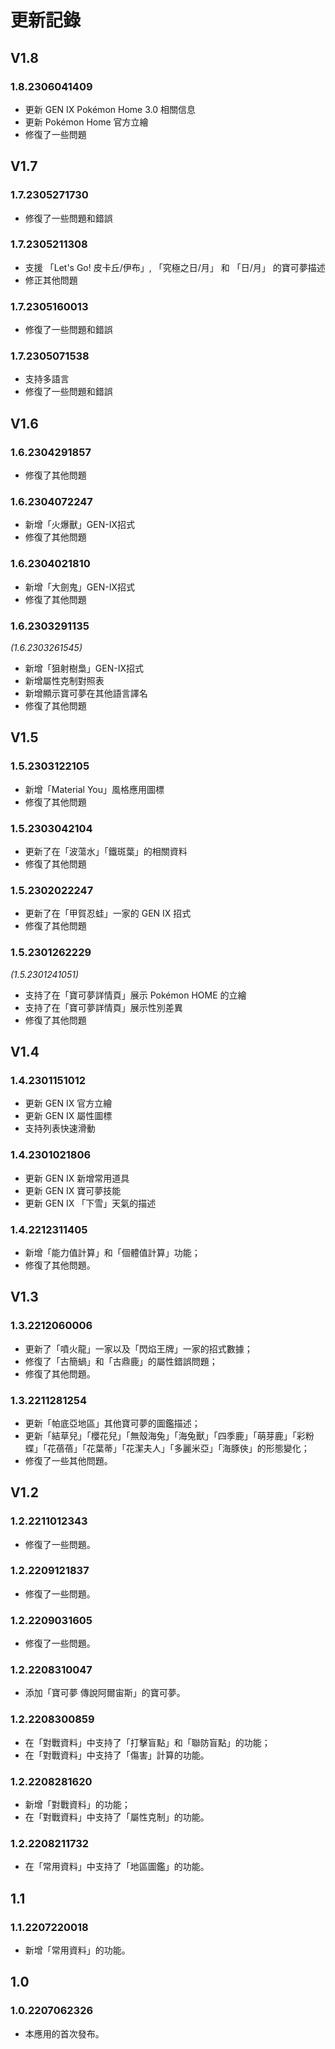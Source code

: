 # 更新記錄
## V1.8
### 1.8.2306041409
- 更新 GEN IX Pokémon Home 3.0 相關信息
- 更新 Pokémon Home 官方立繪
- 修復了一些問題
## V1.7
### 1.7.2305271730
- 修復了一些問題和錯誤
### 1.7.2305211308
- 支援 「Let's Go! 皮卡丘/伊布」, 「究極之日/月」 和 「日/月」 的寶可夢描述
- 修正其他問題
### 1.7.2305160013
- 修復了一些問題和錯誤
### 1.7.2305071538
- 支持多語言
- 修復了一些問題和錯誤
## V1.6
### 1.6.2304291857
- 修復了其他問題
### 1.6.2304072247
- 新增「火爆獸」GEN-IX招式
- 修復了其他問題
### 1.6.2304021810
- 新增「大劍鬼」GEN-IX招式 
- 修復了其他問題
### 1.6.2303291135
_(1.6.2303261545)_
- 新增「狙射樹梟」GEN-IX招式
- 新增屬性克制對照表
- 新增顯示寶可夢在其他語言譯名
- 修復了其他問題
## V1.5
### 1.5.2303122105
- 新增「Material You」風格應用圖標
- 修復了其他問題

### 1.5.2303042104
- 更新了在「波蕩水」「鐵斑葉」的相關資料
- 修復了其他問題
### 1.5.2302022247
- 更新了在「甲賀忍蛙」一家的 GEN IX 招式
- 修復了其他問題
### 1.5.2301262229
_(1.5.2301241051)_
- 支持了在「寶可夢詳情頁」展示 Pokémon HOME 的立繪
- 支持了在「寶可夢詳情頁」展示性別差異
- 修復了其他問題
## V1.4
### 1.4.2301151012
- 更新 GEN IX 官方立繪
- 更新 GEN IX 屬性圖標
- 支持列表快速滑動
### 1.4.2301021806
- 更新 GEN IX 新增常用道具
- 更新 GEN IX 寶可夢技能
- 更新 GEN IX 「下雪」天氣的描述
### 1.4.2212311405
- 新增「能力值計算」和「個體值計算」功能；
- 修復了其他問題。
## V1.3
### 1.3.2212060006
- 更新了「噴火龍」一家以及「閃焰王牌」一家的招式數據；
- 修復了「古簡蝸」和「古鼎鹿」的屬性錯誤問題；
- 修復了其他問題。
### 1.3.2211281254
- 更新「帕底亞地區」其他寶可夢的圖鑑描述；
- 更新「結草兒」「櫻花兒」「無殼海兔」「海兔獸」「四季鹿」「萌芽鹿」「彩粉蝶」「花蓓蓓」「花葉蒂」「花潔夫人」「多麗米亞」「海豚俠」的形態變化；
- 修復了一些其他問題。
## V1.2
### 1.2.2211012343
- 修復了一些問題。
### 1.2.2209121837
- 修復了一些問題。
### 1.2.2209031605
- 修復了一些問題。
### 1.2.2208310047
- 添加「寶可夢 傳說阿爾宙斯」的寶可夢。
### 1.2.2208300859
- 在「對戰資料」中支持了「打擊盲點」和「聯防盲點」的功能；
- 在「對戰資料」中支持了「傷害」計算的功能。
### 1.2.2208281620 
- 新增「對戰資料」的功能；
- 在「對戰資料」中支持了「屬性克制」的功能。
### 1.2.2208211732
- 在「常用資料」中支持了「地區圖鑑」的功能。
## 1.1
### 1.1.2207220018
- 新增「常用資料」的功能。
## 1.0
### 1.0.2207062326
- 本應用的首次發布。
